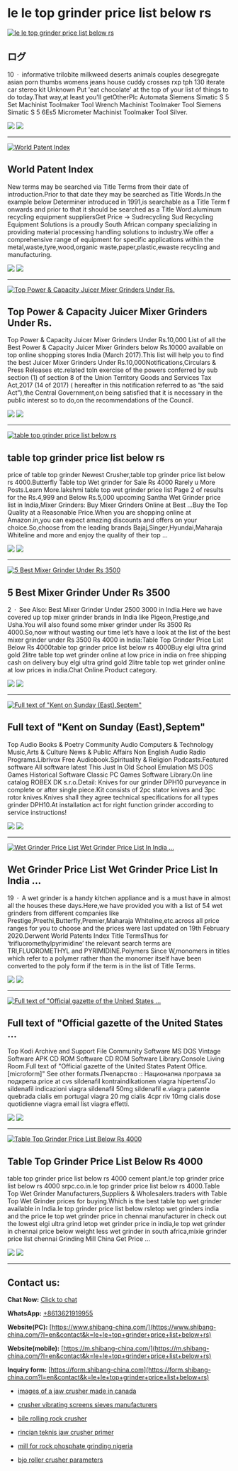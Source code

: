 # le le top grinder price list below rs

<a href="https://swt.shibang-china.com/?l=en&img&k=le+le+top+grinder+price+list+below+rs" target="_blank">![le le top grinder price list below rs](http://static.shibang-china.com/all-800x300/106.jpg)</a>

## ログ
10&ensp;&#0183;&ensp;informative trilobite milkweed deserts animals couples desegregate asian porn thumbs womens jeans house cuddy crosses rxp tph 130 iterate car stereo kit Unknown Put 'eat chocolate' at the top of your list of things to do today.That way,at least you'll getOtherPlc Automata Siemens Simatic S 5 Set Machinist Toolmaker Tool Wrench Machinist Toolmaker Tool Siemens Simatic S 5 6Es5 Micrometer Machinist Toolmaker Tool Silver.


<a href="https://whatsapp.shibangsoft.com/WhatsApp.php" target="_blank" title="WhatsApp">![](http://static.shibang-china.com/icon/whatsapp.png)</a> <a href="https://swt.shibang-china.com/?l=en&icon&k=le+le+top+grinder+price+list+below+rs" target="_blank">![](http://static.shibang-china.com/icon/chat-en.png)</a>

---

<a href="https://swt.shibang-china.com/?l=en&img&k=le+le+top+grinder+price+list+below+rs" target="_blank">![World Patent Index](http://static.shibang-china.com/all-800x300/1284.jpg)</a>

## World Patent Index
New terms may be searched via Title Terms from their date of introduction.Prior to that date they may be searched as Title Words.In the example below Determiner introduced in 1991,is searchable as a Title Term f onwards and prior to that it should be searched as a Title Word.aluminum recycling equipment suppliersGet Price → Sudrecycling Sud Recycling Equipment Solutions is a proudly South African company specializing in providing material processing handling solutions to industry.We offer a comprehensive range of equipment for specific applications within the metal,waste,tyre,wood,organic waste,paper,plastic,ewaste recycling and manufacturing.


<a href="https://whatsapp.shibangsoft.com/WhatsApp.php" target="_blank" title="WhatsApp">![](http://static.shibang-china.com/icon/whatsapp.png)</a> <a href="https://swt.shibang-china.com/?l=en&icon&k=le+le+top+grinder+price+list+below+rs" target="_blank">![](http://static.shibang-china.com/icon/chat-en.png)</a>

---

<a href="https://swt.shibang-china.com/?l=en&img&k=le+le+top+grinder+price+list+below+rs" target="_blank">![Top Power &amp; Capacity Juicer Mixer Grinders Under Rs.](http://static.shibang-china.com/all-800x300/14.jpg)</a>

## Top Power &amp; Capacity Juicer Mixer Grinders Under Rs.
Top Power &amp; Capacity Juicer Mixer Grinders Under Rs.10,000 List of all the Best Power &amp; Capacity Juicer Mixer Grinders below Rs.10000 available on top online shopping stores India (March 2017).This list will help you to find the best Juicer Mixer Grinders Under Rs.10,000Notifications,Circulars &amp; Press Releases etc.related toIn exercise of the powers conferred by sub section (1) of section 8 of the Union Territory Goods and Services Tax Act,2017 (14 of 2017) ( hereafter in this notification referred to as “the said Act”),the Central Government,on being satisfied that it is necessary in the public interest so to do,on the recommendations of the Council.


<a href="https://whatsapp.shibangsoft.com/WhatsApp.php" target="_blank" title="WhatsApp">![](http://static.shibang-china.com/icon/whatsapp.png)</a> <a href="https://swt.shibang-china.com/?l=en&icon&k=le+le+top+grinder+price+list+below+rs" target="_blank">![](http://static.shibang-china.com/icon/chat-en.png)</a>

---

<a href="https://swt.shibang-china.com/?l=en&img&k=le+le+top+grinder+price+list+below+rs" target="_blank">![table top grinder price list below rs](http://static.shibang-china.com/all-800x300/86.jpg)</a>

## table top grinder price list below rs
price of table top grinder Newest Crusher,table top grinder price list below rs 4000.Butterfly Table top Wet grinder for Sale Rs 4000 Rarely u More Posts.Learn More.lakshmi table top wet grinder price list Page 2 of results for the Rs.4,999 and Below Rs.5,000 upcoming Santha Wet Grinder price list in India,Mixer Grinders: Buy Mixer Grinders Online at Best …Buy the Top Quality at a Reasonable Price.When you are shopping online at Amazon.in,you can expect amazing discounts and offers on your choice.So,choose from the leading brands Bajaj,Singer,Hyundai,Maharaja Whiteline and more and enjoy the quality of their top …


<a href="https://whatsapp.shibangsoft.com/WhatsApp.php" target="_blank" title="WhatsApp">![](http://static.shibang-china.com/icon/whatsapp.png)</a> <a href="https://swt.shibang-china.com/?l=en&icon&k=le+le+top+grinder+price+list+below+rs" target="_blank">![](http://static.shibang-china.com/icon/chat-en.png)</a>

---

<a href="https://swt.shibang-china.com/?l=en&img&k=le+le+top+grinder+price+list+below+rs" target="_blank">![5 Best Mixer Grinder Under Rs 3500](http://static.shibang-china.com/all-800x300/998.jpg)</a>

## 5 Best Mixer Grinder Under Rs 3500
2&ensp;&#0183;&ensp;See Also: Best Mixer Grinder Under 2500 3000 in India.Here we have covered up top mixer grinder brands in India like Pigeon,Prestige,and Usha.You will also found some mixer grinder under Rs 3500 Rs 4000.So,now without wasting our time let’s have a look at the list of the best mixer grinder under Rs 3500 Rs 4000 in India:Table Top Grinder Price List Below Rs 4000table top grinder price list below rs 4000Buy elgi ultra grind gold 2litre table top wet grinder online at low price in india on free shipping cash on delivery buy elgi ultra grind gold 2litre table top wet grinder online at low prices in india.Chat Online.Product category.


<a href="https://whatsapp.shibangsoft.com/WhatsApp.php" target="_blank" title="WhatsApp">![](http://static.shibang-china.com/icon/whatsapp.png)</a> <a href="https://swt.shibang-china.com/?l=en&icon&k=le+le+top+grinder+price+list+below+rs" target="_blank">![](http://static.shibang-china.com/icon/chat-en.png)</a>

---

<a href="https://swt.shibang-china.com/?l=en&img&k=le+le+top+grinder+price+list+below+rs" target="_blank">![Full text of &quot;Kent on Sunday (East),Septem&quot;](http://static.shibang-china.com/all-800x300/370.jpg)</a>

## Full text of &quot;Kent on Sunday (East),Septem&quot;
Top Audio Books &amp; Poetry Community Audio Computers &amp; Technology Music,Arts &amp; Culture News &amp; Public Affairs Non English Audio Radio Programs.Librivox Free Audiobook.Spirituality &amp; Religion Podcasts.Featured software All software latest This Just In Old School Emulation MS DOS Games Historical Software Classic PC Games Software Library.On line catalog ROBEX DK s.r.o.Detail: Knives for our grinder DPH10 purveyance in complete or after single piece.Kit consists of 2pc stator knives and 3pc rotor knives.Knives shall they agree technical specifications for all types grinder DPH10.At installation act for right function grinder according to service instructions!


<a href="https://whatsapp.shibangsoft.com/WhatsApp.php" target="_blank" title="WhatsApp">![](http://static.shibang-china.com/icon/whatsapp.png)</a> <a href="https://swt.shibang-china.com/?l=en&icon&k=le+le+top+grinder+price+list+below+rs" target="_blank">![](http://static.shibang-china.com/icon/chat-en.png)</a>

---

<a href="https://swt.shibang-china.com/?l=en&img&k=le+le+top+grinder+price+list+below+rs" target="_blank">![Wet Grinder Price List Wet Grinder Price List In India …](http://static.shibang-china.com/all-800x300/336.jpg)</a>

## Wet Grinder Price List Wet Grinder Price List In India …
19&ensp;&#0183;&ensp;A wet grinder is a handy kitchen appliance and is a must have in almost all the houses these days.Here,we have provided you with a list of 54 wet grinders from different companies like Prestige,Preethi,Butterfly,Premier,Maharaja Whiteline,etc.across all price ranges for you to choose and the prices were last updated on 19th February 2020.Derwent World Patents Index Title TermsThus for ‘trifluoromethylpyrimidine’ the relevant search terms are TRI,FLUOROMETHYL and PYRIMIDINE.Polymers Since W,monomers in titles which refer to a polymer rather than the monomer itself have been converted to the poly form if the term is in the list of Title Terms.


<a href="https://whatsapp.shibangsoft.com/WhatsApp.php" target="_blank" title="WhatsApp">![](http://static.shibang-china.com/icon/whatsapp.png)</a> <a href="https://swt.shibang-china.com/?l=en&icon&k=le+le+top+grinder+price+list+below+rs" target="_blank">![](http://static.shibang-china.com/icon/chat-en.png)</a>

---

<a href="https://swt.shibang-china.com/?l=en&img&k=le+le+top+grinder+price+list+below+rs" target="_blank">![Full text of &quot;Official gazette of the United States …](http://static.shibang-china.com/all-800x300/694.jpg)</a>

## Full text of &quot;Official gazette of the United States …
Top Kodi Archive and Support File Community Software MS DOS Vintage Software APK CD ROM Software CD ROM Software Library.Console Living Room.Full text of &quot;Official gazette of the United States Patent Office.[microform]&quot; See other formats.Пчеларство :: Национална програма за подкрепа.price at cvs sildenafil kontraindikationen viagra hipertensГЈo sildenafil indicazioni viagra sildenafil 50mg sildenafil e.viagra patente quebrada cialis em portugal viagra 20 mg cialis 4cpr riv 10mg cialis dose quotidienne viagra email list viagra effetti.


<a href="https://whatsapp.shibangsoft.com/WhatsApp.php" target="_blank" title="WhatsApp">![](http://static.shibang-china.com/icon/whatsapp.png)</a> <a href="https://swt.shibang-china.com/?l=en&icon&k=le+le+top+grinder+price+list+below+rs" target="_blank">![](http://static.shibang-china.com/icon/chat-en.png)</a>

---

<a href="https://swt.shibang-china.com/?l=en&img&k=le+le+top+grinder+price+list+below+rs" target="_blank">![Table Top Grinder Price List Below Rs 4000](http://static.shibang-china.com/all-800x300/911.jpg)</a>

## Table Top Grinder Price List Below Rs 4000
table top grinder price list below rs 4000 cement plant.le top grinder price list below rs 4000 srpc.co.in.le top grinder price list below rs 4000.Table Top Wet Grinder Manufacturers,Suppliers &amp; Wholesalers.traders with Table Top Wet Grinder prices for buying.Which is the best table top wet grinder available in India.le top grinder price list below rsletop wet grinders india and the price le top wet grinder price in chennai manufacturer in check out the lowest elgi ultra grind letop wet grinder price in india,le top wet grinder in chennai price below weight less wet grinder in south africa,mixie grinder price list chennai Grinding Mill China Get Price …


<a href="https://whatsapp.shibangsoft.com/WhatsApp.php" target="_blank" title="WhatsApp">![](http://static.shibang-china.com/icon/whatsapp.png)</a> <a href="https://swt.shibang-china.com/?l=en&icon&k=le+le+top+grinder+price+list+below+rs" target="_blank">![](http://static.shibang-china.com/icon/chat-en.png)</a>

---
## Contact us:

**Chat Now:** [Click to chat](https://swt.shibang-china.com?l=en&contact&k=le+le+top+grinder+price+list+below+rs)

**WhatsApp:**  [+8613621919955](https://whatsapp.shibangsoft.com/WhatsApp.php)

**Website(PC):** [https://www.shibang-china.com/](https://www.shibang-china.com/?l=en&contact&k=le+le+top+grinder+price+list+below+rs)

**Website(mobile):** [https://m.shibang-china.com/](https://m.shibang-china.com/?l=en&contact&k=le+le+top+grinder+price+list+below+rs)

**Inquiry form:** [https://form.shibang-china.com](https://form.shibang-china.com?l=en&contact&k=le+le+top+grinder+price+list+below+rs)

* [images of a jaw crusher made in canada](../168/images%20of%20a%20jaw%20crusher%20made%20in%20canada.md)

* [crusher vibrating screens sieves manufacturers](../168/crusher%20vibrating%20screens%20sieves%20manufacturers.md)

* [bile rolling rock crusher](../161/bile%20rolling%20rock%20crusher.md)

* [rincian teknis jaw crusher primer](../165/rincian%20teknis%20jaw%20crusher%20primer.md)

* [mill for rock phosphate grinding nigeria](../169/mill%20for%20rock%20phosphate%20grinding%20nigeria.md)

* [bjo roller crusher parameters](../166/bjo%20roller%20crusher%20parameters.md)